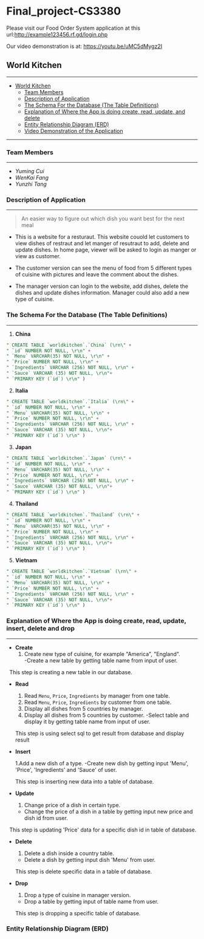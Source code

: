 # Final_project-CS3380

Please visit our Food Order System application at this url:http://example123456.rf.gd/login.php

Our video demonstration is at: https://youtu.be/uMC5dMygz2I

## World Kitchen
---

<!-- TOC -->
- [World Kitchen](#world-kitchen)
   - [Team Members](#team-members)
   - [Description of Application](#description-of-application)
   - [The Schema For the Database (The Table Definitions)](#the-schema-for-the-database-the-table-definitions)
   - [Explanation of Where the App is doing create, read, update, and delete](#explanation-of-where-the-app-is-doing-create-read-update-and-delete)
   - [Entity Relationship Diagram (ERD)](#entity-relationship-diagram-erd)
   - [Video Demonstration of the Application](#video-demonstration-of-the-application)




<!-- /TOC -->

---

### Team Members
---
- *Yuming Cui*
- *WenKai Fang*
- *Yunzhi Tang*



### Description of Application
---

> An easier way to figure out which dish you want best for the next meal

- This is a website for a resturaut. This website couold let customers to view dishes of restraut and let manger of resutraut to add, delete and update dishes. In home page, viewer will be asked to login as manger or view as customer. 

- The customer version can see the menu of food from 5 different types of cuisine with pictures and leave the comment about the dishes.
- The manager version can login to the website, add dishes, delete the dishes and update dishes information. Manager could also add a new type of cuisine.  




### The Schema For the Database (The Table Definitions)
---

1. **China**
```sql
" CREATE TABLE `worldkitchen`.`China` (\rn\" +
" `id` NUMBER NOT NULL, \r\n" +
" `Menu` VARCHAR(35) NOT NULL, \r\n" +
" `Price` NUMBER NOT NULL, \r\n" +
" `Ingredients` VARCHAR (256) NOT NULL, \r\n" +
" `Sauce` VARCHAR (35) NOT NULL, \r\n"+ 
" `PRIMARY KEY (`id`) \r\n" )
```

2. **Italia**
```sql
" CREATE TABLE `worldkitchen`.`Italia` (\rn\" +
" `id` NUMBER NOT NULL, \r\n" +
" `Menu` VARCHAR(35) NOT NULL, \r\n" +
" `Price` NUMBER NOT NULL, \r\n" +
" `Ingredients` VARCHAR (256) NOT NULL, \r\n" +
" `Sauce` VARCHAR (35) NOT NULL, \r\n"+ 
" `PRIMARY KEY (`id`) \r\n" )
```

3. **Japan**
```sql
" CREATE TABLE `worldkitchen`.`Japan` (\rn\" +
" `id` NUMBER NOT NULL, \r\n" +
" `Menu` VARCHAR(35) NOT NULL, \r\n" +
" `Price` NUMBER NOT NULL, \r\n" +
" `Ingredients` VARCHAR (256) NOT NULL, \r\n" +
" `Sauce` VARCHAR (35) NOT NULL, \r\n"+ 
" `PRIMARY KEY (`id`) \r\n" )
```

4. **Thailand**
```sql
" CREATE TABLE `worldkitchen`.`Thailand` (\rn\" +
" `id` NUMBER NOT NULL, \r\n" +
" `Menu` VARCHAR(35) NOT NULL, \r\n" +
" `Price` NUMBER NOT NULL, \r\n" +
" `Ingredients` VARCHAR (256) NOT NULL, \r\n" +
" `Sauce` VARCHAR (35) NOT NULL, \r\n"+ 
" `PRIMARY KEY (`id`) \r\n" )
```

5. **Vietnam**
```sql
" CREATE TABLE `worldkitchen`.`Vietnam` (\rn\" +
" `id` NUMBER NOT NULL, \r\n" +
" `Menu` VARCHAR(35) NOT NULL, \r\n" +
" `Price` NUMBER NOT NULL, \r\n" +
" `Ingredients` VARCHAR (256) NOT NULL, \r\n" +
" `Sauce` VARCHAR (35) NOT NULL, \r\n"+ 
" `PRIMARY KEY (`id`) \r\n" )
```





### Explanation of Where the App is doing create, read, update, insert, delete and drop
---

- **Create** 
   1. Create new type of cuisine, for example "America", "England".  
   -Create a new table by getting table name from input of user. 
   
   This step is creating a new table in our database. 
      
- **Read**
   1. Read `Menu`, `Price`, `Ingredients` by manager from one table.
   2. Read `Menu`, `Price`, `Ingredients` by customer from one table.
   3. Display all dishes from 5 countries by manager. 
   4. Display all dishes from 5 countries by customer.
   -Select table and display it by getting table name from input of user.
   
   This step is using select sql to get result from database and display result
   
- **Insert**

  1.Add a new dish of a type.
  -Create new dish by getting input 'Menu', 'Price', 'Ingredients' and 'Sauce' of user.
  
  This step is inserting new data into a table of database.
  
- **Update**
   1. Change price of a dish in certain type. 
   - Change the price of a dish in a table by getting input new price and dish id from user.
   
   This step is updating 'Price' data for a specific dish id in table of database.
   
 - **Delete**
   1. Delete a dish inside a country table.
   - Delete a dish by getting input dish 'Menu' from user.
   
   This step is delete specific data in a table of database.

 - **Drop**
   1. Drop a type of cuisine in manager version.
   - Drop a table by getting input of table name from user.
   
   This step is dropping a specific table of database.
### Entity Relationship Diagram (ERD)

